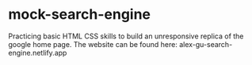 # mock-search-engine

Practicing basic HTML CSS skills to build an unresponsive replica of the google home page.
The website can be found here: alex-gu-search-engine.netlify.app

